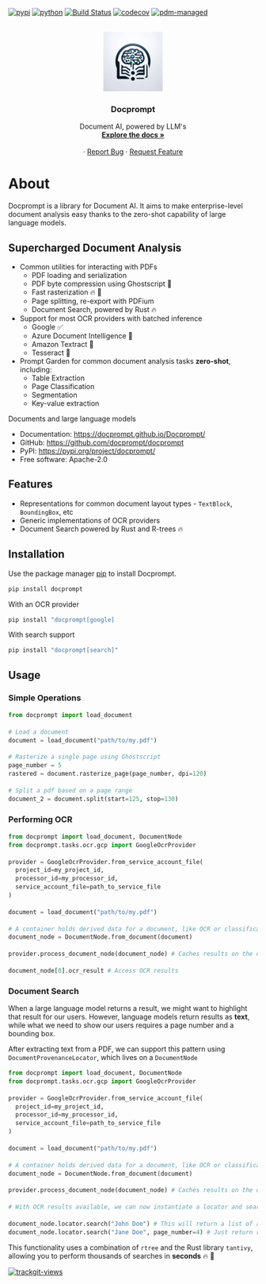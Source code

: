 [![pypi](https://img.shields.io/pypi/v/docprompt.svg)](https://pypi.org/project/docprompt/)
[![python](https://img.shields.io/pypi/pyversions/docprompt.svg)](https://pypi.org/project/docprompt/)
[![Build Status](https://github.com/docprompt/Docprompt/actions/workflows/dev.yml/badge.svg)](https://github.com/docprompt/docprompt/actions/workflows/dev.yml)
[![codecov](https://codecov.io/gh/docprompt/Docprompt/branch/main/graphs/badge.svg)](https://codecov.io/github/docprompt/Docprompt)
[![pdm-managed](https://img.shields.io/badge/pdm-managed-blueviolet)](https://pdm-project.org)

<br />
<div align="center">
  <a href="https://github.com/docprompt/Docprompt">
    <img src="docs/docprompt/static/img/logo.png" alt="Logo" width="120" height="120">
  </a>

  <h3 align="center">Docprompt</h3>

  <p align="center">
    Document AI, powered by LLM's
    <br />
    <a href="https://docs.docprompt.io"><strong>Explore the docs »</strong></a>
    <br />
    <br />
    ·
    <a href="https://github.com/docprompt/Docprompt">Report Bug</a>
    ·
    <a href="https://github.com/docprompt/Docprompt">Request Feature</a>
  </p>
</div>

# About

Docprompt is a library for Document AI. It aims to make enterprise-level document analysis easy thanks to the zero-shot capability of large language models.

## Supercharged Document Analysis

* Common utilities for interacting with PDFs
  * PDF loading and serialization
  * PDF byte compression using Ghostscript :ghost:
  * Fast rasterization :fire: :rocket:
  * Page splitting, re-export with PDFium
  * Document Search, powered by Rust :fire:
* Support for most OCR providers with batched inference
  * Google :white_check_mark:
  * Azure Document Intelligence :red_circle:
  * Amazon Textract :red_circle:
  * Tesseract :red_circle:
* Prompt Garden for common document analysis tasks **zero-shot**, including:
  * Table Extraction
  * Page Classification
  * Segmentation
  * Key-value extraction


Documents and large language models


* Documentation: <https://docprompt.github.io/Docprompt/>
* GitHub: <https://github.com/docprompt/docprompt>
* PyPI: <https://pypi.org/project/docprompt/>
* Free software: Apache-2.0


## Features

* Representations for common document layout types - `TextBlock`, `BoundingBox`, etc
* Generic implementations of OCR providers
* Document Search powered by Rust and R-trees :fire:

## Installation

Use the package manager [pip](https://pip.pypa.io/en/stable/) to install Docprompt.

```bash
pip install docprompt
```

With an OCR provider

```bash
pip install "docprompt[google]
```

With search support

```bash
pip install "docprompt[search]"
```


## Usage


### Simple Operations
```python
from docprompt import load_document

# Load a document
document = load_document("path/to/my.pdf")

# Rasterize a single page using Ghostscript
page_number = 5
rastered = document.rasterize_page(page_number, dpi=120)

# Split a pdf based on a page range
document_2 = document.split(start=125, stop=130)
```

### Performing OCR
```python
from docprompt import load_document, DocumentNode
from docprompt.tasks.ocr.gcp import GoogleOcrProvider

provider = GoogleOcrProvider.from_service_account_file(
  project_id=my_project_id,
  processor_id=my_processor_id,
  service_account_file=path_to_service_file
)

document = load_document("path/to/my.pdf")

# A container holds derived data for a document, like OCR or classification results
document_node = DocumentNode.from_document(document)

provider.process_document_node(document_node) # Caches results on the document_node

document_node[0].ocr_result # Access OCR results
```

### Document Search

When a large language model returns a result, we might want to highlight that result for our users. However, language models return results as **text**, while what we need to show our users requires a page number and a bounding box.

After extracting text from a PDF, we can support this pattern using `DocumentProvenanceLocator`, which lives on a `DocumentNode`

```python
from docprompt import load_document, DocumentNode
from docprompt.tasks.ocr.gcp import GoogleOcrProvider

provider = GoogleOcrProvider.from_service_account_file(
  project_id=my_project_id,
  processor_id=my_processor_id,
  service_account_file=path_to_service_file
)

document = load_document("path/to/my.pdf")

# A container holds derived data for a document, like OCR or classification results
document_node = DocumentNode.from_document(document)

provider.process_document_node(document_node) # Caches results on the document_node

# With OCR results available, we can now instantiate a locator and search through documents.

document_node.locator.search("John Doe") # This will return a list of all terms across the document that contain "John Doe"
document_node.locator.search("Jane Doe", page_number=4) # Just return results a list of matching results from page 4
```

This functionality uses a combination of `rtree` and the Rust library `tantivy`, allowing you to perform thousands of searches in **seconds** :fire: :rocket:

<a href="https://trackgit.com">
<img src="https://us-central1-trackgit-analytics.cloudfunctions.net/token/ping/lw098gfpjhrd7b2ev4rl" alt="trackgit-views" />
</a>
